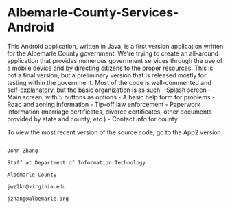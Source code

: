 # Albemarle-County-Services-Android
This Android application, written in Java, is a first version application written for the Albemarle County government.
We're trying to create an all-around application that provides numerous government services through the use of a mobile device
and by directing citizens to the proper resources. This is not a final version, but a preliminary version that is released 
mostly for testing within the government. Most of the code is well-commented and self-explanatory, but the basic
organization is as such:
-Splash screen
-Main screen, with 5 buttons as options
      - A basic help form for problems
      - Road and zoning information
      - Tip-off law enforcement
      - Paperwork information (marriage certificates, divorce certificates, other documents provided by state and county, etc.)
      - Contact info for county
      
To view the most recent version of the source code, go to the App2 version.

                                                                        John Zhang
                                                                        Staff at Department of Information Technology
                                                                        Albemarle County
                                                                        jwz2kn@virginia.edu
                                                                        jzhang@albemarle.org
                                                                        
